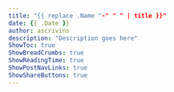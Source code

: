 ```yaml
---
title: "{{ replace .Name "-" " " | title }}"
date: {{ .Date }}
author: ascrivins
description: "Description goes here"
ShowToc: true
ShowBreadCrumbs: true
ShowReadingTime: true
ShowPostNavLinks: true
ShowShareButtons: true
---
```


